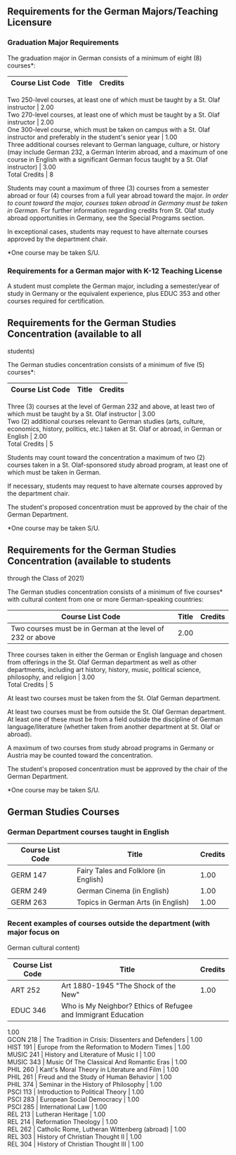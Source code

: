 ##  Requirements for the German Majors/Teaching Licensure

###  Graduation Major Requirements

The graduation major in German consists of a minimum of eight (8) courses*:

Course List  Code  |  Title  |  Credits  
---|---|---  
Two 250-level courses, at least one of which must be taught by a St. Olaf
instructor  |  2.00  
Two 270-level courses, at least one of which must be taught by a St. Olaf
instructor  |  2.00  
One 300-level course, which must be taken on campus with a St. Olaf instructor
and preferably in the student's senior year  |  1.00  
Three additional courses relevant to German language, culture, or history (may
include German 232, a German Interim abroad, and a maximum of one course in
English with a significant German focus taught by a St. Olaf instructor)  |
3.00  
Total Credits  |  8  
  
Students may count a maximum of three (3) courses from a semester abroad or
four (4) courses from a full year abroad toward the major. _In order to count
toward the major, courses taken abroad in Germany must be taken in German._
For further information regarding credits from St. Olaf study abroad
opportunities in Germany, see the Special Programs section.

In exceptional cases, students may request to have alternate courses approved
by the department chair.

*One course may be taken S/U. 

###  Requirements for a German major with K-12 Teaching License

A student must complete the German major, including a semester/year of study
in Germany or the equivalent experience, plus EDUC 353 and other courses
required for certification.

##  Requirements for the German Studies Concentration (available to all
students)

The German studies concentration consists of a minimum of five (5) courses*:

Course List  Code  |  Title  |  Credits  
---|---|---  
Three (3) courses at the level of German 232 and above, at least two of which
must be taught by a St. Olaf instructor  |  3.00  
Two (2) additional courses relevant to German studies (arts, culture,
economics, history, politics, etc.) taken at St. Olaf or abroad, in German or
English  |  2.00  
Total Credits  |  5  
  
Students may count toward the concentration a maximum of two (2) courses taken
in a St. Olaf-sponsored study abroad program, at least one of which must be
taken in German.

If necessary, students may request to have alternate courses approved by the
department chair.

The student's proposed concentration must be approved by the chair of the
German Department.

*One course may be taken S/U. 

##  Requirements for the German Studies Concentration (available to students
through the Class of 2021)

The German studies concentration consists of a minimum of five courses* with
cultural content from one or more German-speaking countries:

Course List  Code  |  Title  |  Credits  
---|---|---  
Two courses must be in German at the level of 232 or above  |  2.00  
Three courses taken in either the German or English language and chosen from
offerings in the St. Olaf German department as well as other departments,
including art history, history, music, political science, philosophy, and
religion  |  3.00  
Total Credits  |  5  
  
At least two courses must be taken from the St. Olaf German department.

At least two courses must be from outside the St. Olaf German department. At
least one of these must be from a field outside the discipline of German
language/literature (whether taken from another department at St. Olaf or
abroad).

A maximum of two courses from study abroad programs in Germany or Austria may
be counted toward the concentration.

The student's proposed concentration must be approved by the chair of the
German Department.

*One course may be taken S/U. 

##  German Studies Courses

###  German Department courses taught in English

Course List  Code  |  Title  |  Credits  
---|---|---  
GERM 147  |  Fairy Tales and Folklore (in English)  |  1.00  
GERM 249  |  German Cinema (in English)  |  1.00  
GERM 263  |  Topics in German Arts (in English)  |  1.00  
  
###  Recent examples of courses outside the department (with major focus on
German cultural content)

Course List  Code  |  Title  |  Credits  
---|---|---  
ART 252  |  Art 1880-1945 "The Shock of the New"  |  1.00  
EDUC 346  |  Who is My Neighbor? Ethics of Refugee and Immigrant Education  |
1.00  
GCON 218  |  The Tradition in Crisis: Dissenters and Defenders  |  1.00  
HIST 191  |  Europe from the Reformation to Modern Times  |  1.00  
MUSIC 241  |  History and Literature of Music I  |  1.00  
MUSIC 343  |  Music Of The Classical And Romantic Eras  |  1.00  
PHIL 260  |  Kant's Moral Theory in Literature and Film  |  1.00  
PHIL 261  |  Freud and the Study of Human Behavior  |  1.00  
PHIL 374  |  Seminar in the History of Philosophy  |  1.00  
PSCI 113  |  Introduction to Political Theory  |  1.00  
PSCI 283  |  European Social Democracy  |  1.00  
PSCI 285  |  International Law  |  1.00  
REL 213  |  Lutheran Heritage  |  1.00  
REL 214  |  Reformation Theology  |  1.00  
REL 262  |  Catholic Rome, Lutheran Wittenberg (abroad)  |  1.00  
REL 303  |  History of Christian Thought II  |  1.00  
REL 304  |  History of Christian Thought III  |  1.00

